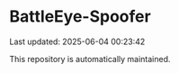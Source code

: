 # BattleEye-Spoofer

Last updated: 2025-06-04 00:23:42

This repository is automatically maintained.
